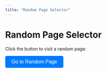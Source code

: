 ```yaml
---
title: "Random Page Selector"
---
```


# Random Page Selector

Click the button to visit a random page:

<button id="random-button">Go to Random Page</button>

<style>
  #random-button {
    padding: 10px 20px;
    background-color: #007bff;
    color: white;
    border: none;
    border-radius: 5px;
    cursor: pointer;
    font-size: 16px;
  }

  #random-button:hover {
    background-color: #0056b3;
  }
</style>

<script>
  document.getElementById('random-button').onclick = function() {
    // Generate a random number between 1 and 100
    const randomNumber = Math.floor(Math.random() * 1) + 1;

    // Construct the URL for the random page
    const randomPageUrl = `/jetlag/random/${randomNumber}/`;

    // Redirect to the random page
    window.location.href = randomPageUrl;
  };
</script>
